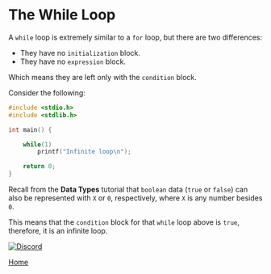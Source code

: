 # The While Loop
A ``while`` loop is extremely similar to a ``for`` loop, but there are two differences:
- They have no ``initialization`` block.
- They have no ``expression`` block.

Which means they are left only with the ``condition`` block.

Consider the following:
```c
#include <stdio.h>
#include <stdlib.h>

int main() {

    while(1)
        printf("Infinite loop\n");

    return 0;
}
```
Recall from the **Data Types** tutorial that ``boolean`` data (``true`` or ``false``) can also be represented with ``X`` or ``0``, respectively, where ``X`` is any number besides ``0``.

This means that the ``condition`` block for that ``while`` loop above is ``true``, therefore, it is an infinite loop.

[![Discord](https://img.shields.io/discord/609993365832073217?color=7289da&label=discord)](https://discord.gg/Sw3npy4)

[Home](https://bvanseg.github.io)